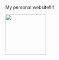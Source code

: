 My personal website!!!!

<img src="https://user-images.githubusercontent.com/51148048/194741992-ea661053-7fa4-49c8-9865-b9e6de1c4b09.gif" width="128">
